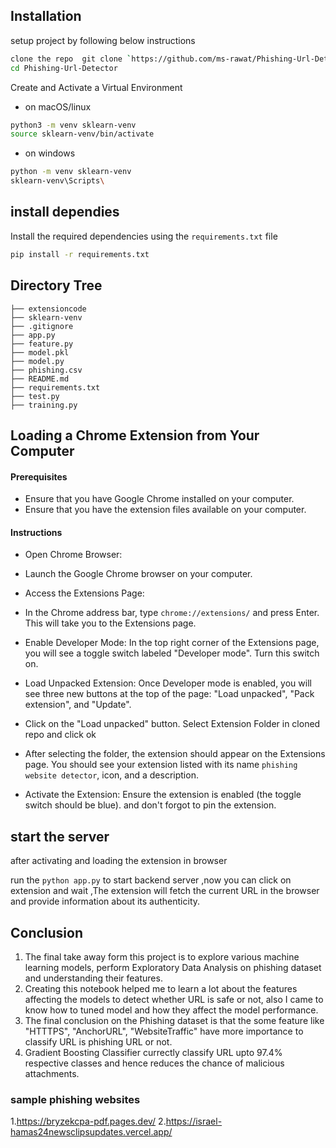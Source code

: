 


## Installation

setup project by following below instructions

```bash
clone the repo  git clone `https://github.com/ms-rawat/Phishing-Url-Detector`
cd Phishing-Url-Detector
```
Create and Activate a Virtual Environment
* on macOS/linux
```bash
python3 -m venv sklearn-venv
source sklearn-venv/bin/activate
```
* on windows
```bash
python -m venv sklearn-venv
sklearn-venv\Scripts\
```

## install dependies
Install the required dependencies using the `requirements.txt` file
```bash
pip install -r requirements.txt
```
## Directory Tree 
```
├── extensioncode  
├── sklearn-venv
├── .gitignore
├── app.py
├── feature.py
├── model.pkl
├── model.py
├── phishing.csv
├── README.md
├── requirements.txt
├── test.py
├── training.py
```

## Loading a Chrome Extension from Your Computer

#### Prerequisites
+ Ensure that you have Google Chrome installed on your computer.
+ Ensure that you have the extension files available on your computer.
#### Instructions
+ Open Chrome Browser:
+ Launch the Google Chrome browser on your computer.

+ Access the Extensions Page:
+ In the Chrome address bar, type ``chrome://extensions/`` and press Enter. This will take you to the Extensions page.

+ Enable Developer Mode:
  In the top right corner of the Extensions page, you will see a    toggle switch labeled "Developer mode". Turn this switch on.

+ Load Unpacked Extension:
  Once Developer mode is enabled, you will see three new buttons at the top of the page: "Load unpacked", "Pack extension", and "Update".

+ Click on the "Load unpacked" button.
  Select Extension Folder in cloned repo and click ok


+ After selecting the folder, the extension should appear on the Extensions page. You should see your extension listed with its name  `phishing website detector`, icon, and a description.

+ Activate the Extension:
  Ensure the extension is enabled (the toggle switch should be blue). and don't forgot to pin the extension.


## start the server
after activating and loading the extension in browser

run the `python app.py` to start backend server ,now you can click on extension and wait ,The extension will fetch the current URL in the browser and provide information about its authenticity.








## Conclusion
1. The final take away form this project is to explore various machine learning models, perform Exploratory Data Analysis on phishing dataset and understanding their features. 
2. Creating this notebook helped me to learn a lot about the features affecting the models to detect whether URL is safe or not, also I came to know how to tuned model and how they affect the model performance.
3. The final conclusion on the Phishing dataset is that the some feature like "HTTTPS", "AnchorURL", "WebsiteTraffic" have more importance to classify URL is phishing URL or not. 
4. Gradient Boosting Classifier currectly classify URL upto 97.4% respective classes and hence reduces the chance of malicious attachments.


### sample phishing websites
1.https://bryzekcpa-pdf.pages.dev/
2.https://israel-hamas24newsclipsupdates.vercel.app/

